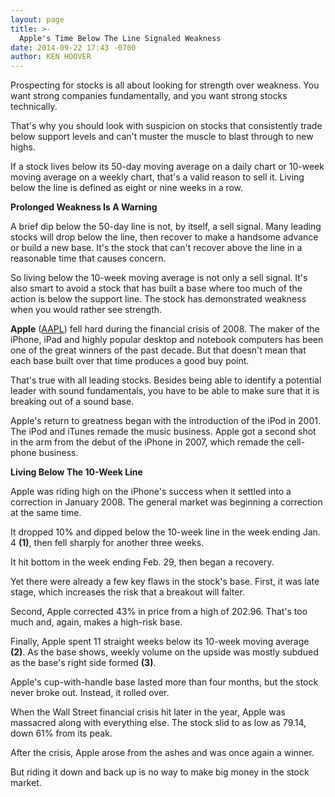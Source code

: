 ```yaml
---
layout: page
title: >-
  Apple's Time Below The Line Signaled Weakness
date: 2014-09-22 17:43 -0700
author: KEN HOOVER
---
```





Prospecting for stocks is all about looking for strength over weakness. You want strong companies fundamentally, and you want strong stocks technically.


That's why you should look with suspicion on stocks that consistently trade below support levels and can't muster the muscle to blast through to new highs.


If a stock lives below its 50-day moving average on a daily chart or 10-week moving average on a weekly chart, that's a valid reason to sell it. Living below the line is defined as eight or nine weeks in a row.


**Prolonged Weakness Is A Warning**


A brief dip below the 50-day line is not, by itself, a sell signal. Many leading stocks will drop below the line, then recover to make a handsome advance or build a new base. It's the stock that can't recover above the line in a reasonable time that causes concern.


So living below the 10-week moving average is not only a sell signal. It's also smart to avoid a stock that has built a base where too much of the action is below the support line. The stock has demonstrated weakness when you would rather see strength.


**Apple** ([AAPL](https://research.investors.com/quote.aspx?symbol=AAPL)) fell hard during the financial crisis of 2008. The maker of the iPhone, iPad and highly popular desktop and notebook computers has been one of the great winners of the past decade. But that doesn't mean that each base built over that time produces a good buy point.


That's true with all leading stocks. Besides being able to identify a potential leader with sound fundamentals, you have to be able to make sure that it is breaking out of a sound base.


Apple's return to greatness began with the introduction of the iPod in 2001. The iPod and iTunes remade the music business. Apple got a second shot in the arm from the debut of the iPhone in 2007, which remade the cell-phone business.


**Living Below The 10-Week Line**


Apple was riding high on the iPhone's success when it settled into a correction in January 2008. The general market was beginning a correction at the same time.


It dropped 10% and dipped below the 10-week line in the week ending Jan. 4 **(1)**, then fell sharply for another three weeks.


It hit bottom in the week ending Feb. 29, then began a recovery.


Yet there were already a few key flaws in the stock's base. First, it was late stage, which increases the risk that a breakout will falter.


Second, Apple corrected 43% in price from a high of 202.96. That's too much and, again, makes a high-risk base.


Finally, Apple spent 11 straight weeks below its 10-week moving average **(2)**. As the base shows, weekly volume on the upside was mostly subdued as the base's right side formed **(3)**.


Apple's cup-with-handle base lasted more than four months, but the stock never broke out. Instead, it rolled over.


When the Wall Street financial crisis hit later in the year, Apple was massacred along with everything else. The stock slid to as low as 79.14, down 61% from its peak.


After the crisis, Apple arose from the ashes and was once again a winner.


But riding it down and back up is no way to make big money in the stock market.




